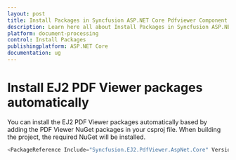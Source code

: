```yaml
---
layout: post
title: Install Packages in Syncfusion ASP.NET Core Pdfviewer Component
description: Learn here all about Install Packages in Syncfusion ASP.NET Core Pdfviewer component of Syncfusion Essential JS 2 and more.
platform: document-processing
control: Install Packages
publishingplatform: ASP.NET Core
documentation: ug
---
```


# Install EJ2 PDF Viewer packages automatically

You can install the EJ2 PDF Viewer packages automatically based by adding the PDF Viewer NuGet packages in your csproj file. When building the project, the required NuGet will be installed.

```cs
<PackageReference Include="Syncfusion.EJ2.PdfViewer.AspNet.Core" Version="*" />
```
